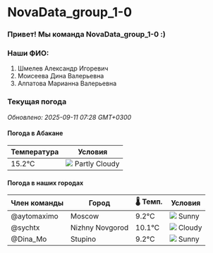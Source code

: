 # NovaData_group_1-0
### Привет! Мы команда NovaData_group_1-0 :)

### Наши ФИО:
1. Шмелев Александр Игоревич
2. Моисеева Дина Валерьевна
3. Алпатова Марианна Валерьевна

### Текущая погода
<!-- WEATHER:START -->
_Обновлено: 2025-09-11 07:28 GMT+0300_

#### Погода в Абакане

| Температура | Условия |
|-------------|----------|
| 15.2°C     | ![](https://cdn.weatherapi.com/weather/64x64/day/116.png) Partly Cloudy |

#### Погода в наших городах

| Член команды  | Город               | 🌡️ Темп.  | Условия          |
|---------------|---------------------|-----------|--------------------|
| @aytomaximo    | Moscow              |    9.2°C | ![](https://cdn.weatherapi.com/weather/64x64/day/113.png) Sunny        |
| @sychtx        | Nizhny Novgorod     |   10.1°C | ![](https://cdn.weatherapi.com/weather/64x64/day/119.png) Cloudy       |
| @Dina_Mo       | Stupino             |    9.2°C | ![](https://cdn.weatherapi.com/weather/64x64/day/113.png) Sunny        |

<!-- WEATHER:END -->
